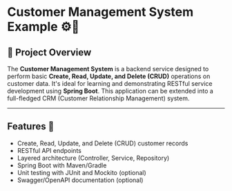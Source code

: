 # Customer Management System Example ⚙️💼 

## 📘 Project Overview

The **Customer Management System** is a backend service designed to perform basic **Create, Read, Update, and Delete (CRUD)** operations on customer data. It's ideal for learning and demonstrating RESTful service development using **Spring Boot**. This application can be extended into a full-fledged CRM (Customer Relationship Management) system.

---

##  Features 📝 

- Create, Read, Update, and Delete (CRUD) customer records  
- RESTful API endpoints  
- Layered architecture (Controller, Service, Repository)  
- Spring Boot with Maven/Gradle  
- Unit testing with JUnit and Mockito (optional)  
- Swagger/OpenAPI documentation (optional)
